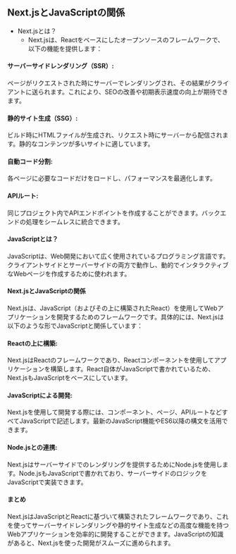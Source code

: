 ## Next.jsとJavaScriptの関係
- Next.jsとは？
    - Next.jsは、Reactをベースにしたオープンソースのフレームワークで、以下の機能を提供します：

#### サーバーサイドレンダリング（SSR）:

ページがリクエストされた時にサーバーでレンダリングされ、その結果がクライアントに送られます。これにより、SEOの改善や初期表示速度の向上が期待できます。

#### 静的サイト生成（SSG）:

ビルド時にHTMLファイルが生成され、リクエスト時にサーバーから配信されます。静的なコンテンツが多いサイトに適しています。

#### 自動コード分割:

各ページに必要なコードだけをロードし、パフォーマンスを最適化します。

#### APIルート:

同じプロジェクト内でAPIエンドポイントを作成することができます。バックエンドの処理をシームレスに統合できます。

#### JavaScriptとは？
JavaScriptは、Web開発において広く使用されているプログラミング言語です。クライアントサイドとサーバーサイドの両方で動作し、動的でインタラクティブなWebページを作成するために使われます。

#### Next.jsとJavaScriptの関係
Next.jsは、JavaScript（およびその上に構築されたReact）を使用してWebアプリケーションを開発するためのフレームワークです。具体的には、Next.jsは以下のような形でJavaScriptと関係しています：

#### Reactの上に構築:

Next.jsはReactのフレームワークであり、Reactコンポーネントを使用してアプリケーションを構築します。React自体がJavaScriptで書かれているため、Next.jsもJavaScriptをベースにしています。

#### JavaScriptによる開発:

Next.jsを使用して開発する際には、コンポーネント、ページ、APIルートなどすべてJavaScriptで記述します。最新のJavaScript機能やES6以降の構文を活用できます。

#### Node.jsとの連携:

Next.jsはサーバーサイドでのレンダリングを提供するためにNode.jsを使用します。Node.jsもJavaScriptで書かれており、サーバーサイドのロジックをJavaScriptで実装できます。

#### まとめ
Next.jsはJavaScriptとReactに基づいて構築されたフレームワークであり、これを使ってサーバーサイドレンダリングや静的サイト生成などの高度な機能を持つWebアプリケーションを効率的に開発することができます。JavaScriptの知識があると、Next.jsを使った開発がスムーズに進められます。
